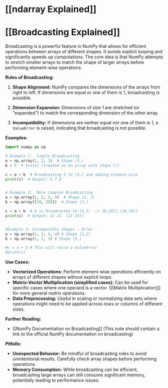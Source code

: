 # [[ndarray Explained]]
# [[Broadcasting Explained]] 
Broadcasting is a powerful feature in NumPy that allows for efficient operations between arrays of different shapes.  It avoids explicit looping and significantly speeds up computations.  The core idea is that NumPy attempts to *stretch* smaller arrays to match the shape of larger arrays before performing element-wise operations.

**Rules of Broadcasting:**

1. **Shape Alignment:** NumPy compares the dimensions of the arrays from right to left.  If dimensions are equal or one of them is 1, broadcasting is possible.

2. **Dimension Expansion:** Dimensions of size 1 are stretched (or "expanded") to match the corresponding dimension of the other array.

3. **Incompatibility:** If dimensions are neither equal nor one of them is 1,  a `ValueError` is raised, indicating that broadcasting is not possible.


**Examples:**

```python
import numpy as np

# Example 1:  Simple Broadcasting
a = np.array(1, 2, 3)  # Shape (3,)
b = 5  # Scalar (treated as an array with shape ())

c = a + b  # Broadcasting b to (3,) and adding element-wise
print(c)  # Output: 6 7 8


# Example 2:  More Complex Broadcasting
a = np.array(1, 2, 3, 4)  # Shape (2, 2)
b = np.array([10, 20]])  # Shape (2,)

c = a + b  # b is broadcasted to (2,2) --> 10,20]],[10,20]]
print(c)  # Output: 11 22  [13 24]]


#Example 3: Incompatible Shapes - Error
a = np.array(1, 2, 3, 4) # Shape (2,2)
b = np.array(1, 2, 3) # Shape (3,)

#c = a + b # This will raise a ValueError
#print(c) 
```

**Use Cases:**

* **Vectorized Operations:**  Perform element-wise operations efficiently on arrays of different shapes without explicit loops.
* **Matrix-Vector Multiplication (simplified cases):**  Can be used for specific cases where one operand is a vector.  ([[Matrix Multiplication]]) for more general matrix operations.
* **Data Preprocessing:**  Useful in scaling or normalizing data sets where operations might need to be applied across rows or columns of different sizes.


**Further Reading:**

* [[NumPy Documentation on Broadcasting]]  (This note should contain a link to the official NumPy documentation on broadcasting)

**Pitfalls:**

* **Unexpected Behavior:** Be mindful of broadcasting rules to avoid unintentional results. Carefully check array shapes before performing operations.
* **Memory Consumption:** While broadcasting can be efficient, broadcasting large arrays can still consume significant memory, potentially leading to performance issues.


